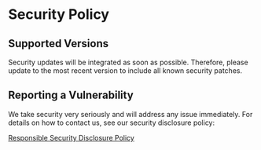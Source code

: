 # Security Policy

## Supported Versions

Security updates will be integrated as soon as possible. Therefore, please update to the most recent version to include all known security patches.

## Reporting a Vulnerability

We take security very seriously and will address any issue immediately. For details on how to contact us, see our security disclosure policy:

[Responsible Security Disclosure Policy](https://marcbernardtools.com/about/security)
